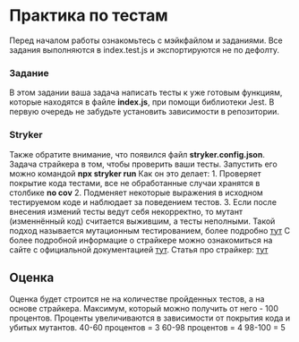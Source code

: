 # Практика по тестам

Перед началом работы ознакомьтесь с мэйкфайлом и заданиями.
Все задания выполняются в index.test.js и экспортируются не по дефолту.

### Задание 

В этом задании ваша задача написать тесты к уже готовым функциям, которые находятся в файле __index.js__, при помощи библиотеки Jest. В первую очередь не забудьте установить зависимости в репозитории. 

### Stryker

Также обратите внимание, что появился файл __stryker.config.json__. Задача страйкера в том, чтобы проверить ваши тесты.
Запустить его можно командой __npx stryker run__
Как он это делает: 
    1. Проверяет покрытие кода тестами, все не обработанные случаи хранятся в столбике __no cov__
    2. Подменяет некоторые выражения в исходном тестируемом коде и наблюдает за поведением тестов.
    3. Если после внесения измений тесты ведут себя некорректно, то мутант (изменнённый код) считается выжившим, а тесты неполными.
Такой подход называется мутационным тестированием, более подробно [тут](https://habr.com/ru/articles/334394/)
С более подробной информацие о страйкере можно ознакомиться на сайте с официальной документацией [тут](https://stryker-mutator.io/docs/mutation-testing-elements/mutant-states-and-metrics/#metrics).
Статья про страйкер: [тут](https://habr.com/ru/articles/341094/)

## Оценка
Оценка будет строится не на количестве пройденных тестов, а на основе страйкера. Максимум, который можно получить от него - 100 процентов. Проценты увеличиваются в зависимости от покрытия кода и убитых мутантов.
40-60 процентов = 3
60-98 процентов = 4
98-100 = 5
